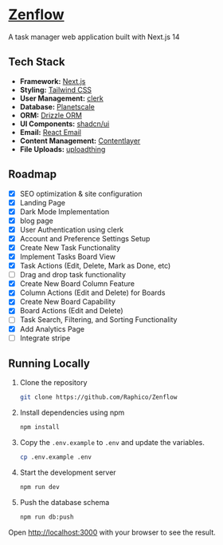 # [Zenflow](https://zenflow.vercel.app/)

A task manager web application built with Next.js 14

## Tech Stack

- **Framework:** [Next.js](https://nextjs.org)
- **Styling:** [Tailwind CSS](https://tailwindcss.com)
- **User Management:** [clerk](https://clerk.com/)
- **Database:** [Planetscale](https://planetscale.com/)
- **ORM:** [Drizzle ORM](https://orm.drizzle.team)
- **UI Components:** [shadcn/ui](https://ui.shadcn.com)
- **Email:** [React Email](https://react.email)
- **Content Management:** [Contentlayer](https://www.contentlayer.dev)
- **File Uploads:** [uploadthing](https://uploadthing.com)

## Roadmap

- [x] SEO optimization & site configuration
- [x] Landing Page
- [x] Dark Mode Implementation
- [x] blog page
- [x] User Authentication using clerk
- [x] Account and Preference Settings Setup
- [x] Create New Task Functionality
- [x] Implement Tasks Board View
- [x] Task Actions (Edit, Delete, Mark as Done, etc)
- [ ] Drag and drop task functionality
- [x] Create New Board Column Feature
- [x] Column Actions (Edit and Delete) for Boards
- [x] Create New Board Capability
- [x] Board Actions (Edit and Delete)
- [ ] Task Search, Filtering, and Sorting Functionality
- [x] Add Analytics Page
- [ ] Integrate stripe

## Running Locally

1. Clone the repository

   ```bash
   git clone https://github.com/Raphico/Zenflow
   ```

2. Install dependencies using npm

   ```bash
   npm install
   ```

3. Copy the `.env.example` to `.env` and update the variables.

   ```bash
   cp .env.example .env
   ```

4. Start the development server

   ```bash
   npm run dev
   ```

5. Push the database schema

   ```bash
   npm run db:push
   ```

Open [http://localhost:3000](http://localhost:3000) with your browser to see the result.

